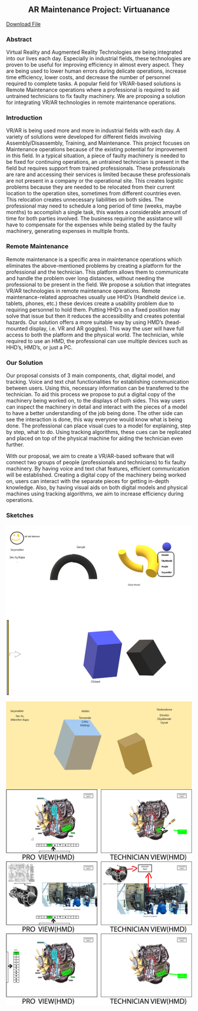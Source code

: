 ## <center>AR Maintenance Project: Virtuanance</center>
<a href="Analysis Report.docx">Download File</a>
### Abstract

Virtual Reality and Augmented Reality Technologies are being integrated into our lives each day. Especially in industrial fields, these technologies are proven to be useful for improving efficiency in almost every aspect. They are being used to lower human errors during delicate operations, increase time efficiency, lower costs, and decrease the number of personnel required to complete tasks. A popular field for VR/AR-based solutions is Remote Maintenance operations where a professional is required to aid untrained technicians to fix faulty machinery. We are proposing a solution for integrating VR/AR technologies in remote maintenance operations.

### Introduction

VR/AR is being used more and more in industrial fields with each day. A variety of solutions were developed for different fields involving Assembly/Disassembly, Training, and Maintenance. This project focuses on Maintenance operations because of the existing potential for improvement in this field. In a typical situation, a piece of faulty machinery is needed to be fixed for continuing operations, an untrained technician is present in the field but requires support from trained professionals. These professionals are rare and accessing their services is limited because these professionals are not present in a company or the operational site. This creates logistic problems because they are needed to be relocated from their current location to the operation sites, sometimes from different countries even. This relocation creates unnecessary liabilities on both sides. The professional may need to schedule a long period of time (weeks, maybe months) to accomplish a single task, this wastes a considerable amount of time for both parties involved. The business requiring the assistance will have to compensate for the expenses while being stalled by the faulty machinery, generating expenses in multiple fronts. 

### Remote Maintenance

Remote maintenance is a specific area in maintenance operations which eliminates the above-mentioned problems by creating a platform for the professional and the technician. This platform allows them to communicate and handle the problem over long distances, without needing the professional to be present in the field. We propose a solution that integrates VR/AR technologies in remote maintenance operations. Remote maintenance-related approaches usually use HHD’s (Handheld device i.e. tablets, phones, etc.) these devices create a usability problem due to requiring personnel to hold them. Putting HHD’s on a fixed position may solve that issue but then it reduces the accessibility and creates potential hazards. Our solution offers a more suitable way by using HMD’s (head-mounted display, i.e. VR and AR goggles). This way the user will have full access to both the platform and the physical world. The technician, while required to use an HMD, the professional can use multiple devices such as HHD’s, HMD’s, or just a PC.

### Our Solution

Our proposal consists of 3 main components, chat, digital model, and tracking. Voice and text chat functionalities for establishing communication between users. Using this, necessary information can be transferred to the technician. To aid this process we propose to put a digital copy of the machinery being worked on, to the displays of both sides. This way users can inspect the machinery in detail and interact with the pieces of a model to have a better understanding of the job being done. The other side can see the interaction is done, this way everyone would know what is being done. The professional can place visual cues to a model for explaining, step by step, what to do. Using tracking algorithms, these cues can be replicated and placed on top of the physical machine for aiding the technician even further.

With our proposal, we aim to create a VR/AR-based software that will connect two groups of people (professionals and technicians) to fix faulty machinery. By having voice and text chat features, efficient communication will be established. Creating a digital copy of the machinery being worked on, users can interact with the separate pieces for getting in-depth knowledge. Also, by having visual aids on both digital models and physical machines using tracking algorithms, we aim to increase efficiency during operations.

### Sketches

<img src="https://github.com/Virtuanance/Virtuanance.com/blob/main/1.png?raw=true" style="display: block; margin: auto;" />
<img src="https://github.com/Virtuanance/Virtuanance.com/blob/main/2.png?raw=true" style="display: block; margin: auto;" />
<img src="https://github.com/Virtuanance/Virtuanance.com/blob/main/3.png?raw=true" style="display: block; margin: auto;" />
<img src="https://github.com/Virtuanance/Virtuanance.com/blob/main/4.png?raw=true" style="display: block; margin: auto;" />
<img src="https://github.com/Virtuanance/Virtuanance.com/blob/main/5.png?raw=true" style="display: block; margin: auto;" />
<img src="https://github.com/Virtuanance/Virtuanance.com/blob/main/6.png?raw=true" style="display: block; margin: auto;" />
